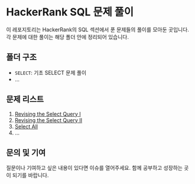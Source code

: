 # HackerRank SQL 문제 풀이

이 레포지토리는 HackerRank의 SQL 섹션에서 푼 문제들의 풀이를 모아둔 곳입니다. 각 문제에 대한 풀이는 해당 폴더 안에 정리되어 있습니다.

## 폴더 구조

- `SELECT`: 기초 SELECT 문제 풀이
- ...

## 문제 리스트

1. [Revising the Select Query I](https://github.com/Ahnseokbeom/HackerRank/blob/main/SELECT/Basic/Revising_the_Select_Query1.sql)
2. [Revising the Select Query II](https://github.com/Ahnseokbeom/HackerRank/blob/main/SELECT/Basic/Revising_the_Select_Query2.sql)
3. [Select All](https://github.com/Ahnseokbeom/HackerRank/blob/main/SELECT/Basic/Select_All.sql)
4. ...

## 문의 및 기여

질문이나 기여하고 싶은 내용이 있다면 이슈를 열어주세요. 함께 공부하고 성장하는 곳이 되기를 바랍니다.

